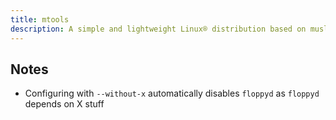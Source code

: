 ```yaml
---
title: mtools
description: A simple and lightweight Linux® distribution based on musl libc and toybox
---
```


## Notes
- Configuring with `--without-x` automatically disables `floppyd` as `floppyd` depends on X stuff
